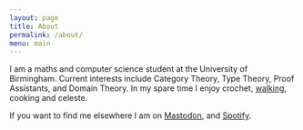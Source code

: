 ```yaml
---
layout: page
title: About
permalink: /about/
menu: main
---
```


I am a maths and computer science student at the University of Birmingham. Current interests include Category Theory, Type Theory, Proof Assistants, and Domain Theory. In my spare time I enjoy crochet, [walking](/about/walking), cooking and celeste.

If you want to find me elsewhere I am on [Mastodon](https://mathstodon.xyz/@awsloth), and [Spotify](https://open.spotify.com/user/njuav1quxpqzgp8tyhkfba5on).
